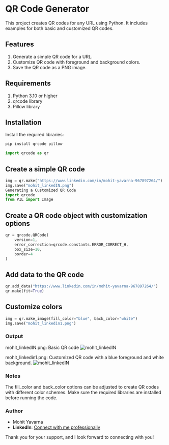 # QR Code Generator
This project creates QR codes for any URL using Python. It includes examples for both basic and customized QR codes.

## Features
1. Generate a simple QR code for a URL.
2. Customize QR code with foreground and background colors.
3. Save the QR code as a PNG image.
## Requirements
1. Python 3.10 or higher
2. qrcode library
3. Pillow library
## Installation
Install the required libraries:
```python
pip install qrcode pillow
```
```python
import qrcode as qr
```

## Create a simple QR code
```python
img = qr.make("https://www.linkedin.com/in/mohit-yavarna-967897264/")
img.save("mohit_linkedIN.png")
Generating a Customized QR Code
import qrcode
from PIL import Image
```

## Create a QR code object with customization options
```python
qr = qrcode.QRCode(
    version=1,
    error_correction=qrcode.constants.ERROR_CORRECT_H,
    box_size=10,
    border=4
)
```

## Add data to the QR code
```python
qr.add_data("https://www.linkedin.com/in/mohit-yavarna-967897264/")
qr.make(fit=True)
```
## Customize colors
```python
img = qr.make_image(fill_color="blue", back_color="white")
img.save("mohit_linkedin1.png")
```
### Output
mohit_linkedIN.png: Basic QR code
![mohit_linkedIN](https://github.com/user-attachments/assets/5ff7a02e-5878-425c-acf2-e909ec0c571b)


mohit_linkedin1.png: Customized QR code with a blue foreground and white background.
![mohit_linkedIN](https://github.com/user-attachments/assets/51c18d28-4211-45e2-9103-fbce4fdf7921)

### Notes
The fill_color and back_color options can be adjusted to create QR codes with different color schemes.
Make sure the required libraries are installed before running the code.

### Author
- Mohit Yavarna
- **LinkedIn**: [Connect with me professionally](https://www.linkedin.com/in/mohit-yavarna-967897264/)

Thank you for your support, and I look forward to connecting with you!
